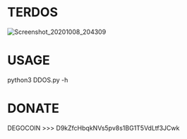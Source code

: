 # TERDOS

![Screenshot_20201008_204309](https://user-images.githubusercontent.com/71694553/95472216-f5ee6b80-09ac-11eb-8922-c25277a07c9b.jpg)
# USAGE

python3 DDOS.py -h

# DONATE
DEGOCOIN >>> D9kZfcHbqkNVs5pv8s1BG1T5VdLtf3JCwk


